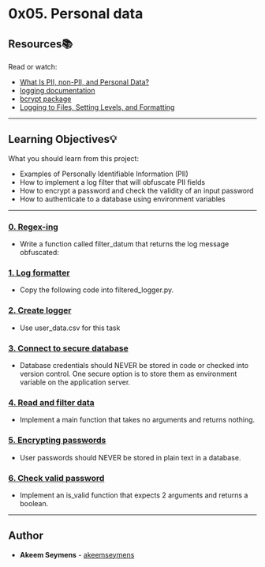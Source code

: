 # 0x05. Personal data

## Resources:books:
Read or watch:
* [What Is PII, non-PII, and Personal Data?](https://intranet.hbtn.io/rltoken/FaZWPLxHKDZvFZEDZQV9nA)
* [logging documentation](https://intranet.hbtn.io/rltoken/xewrTdbrEf3oSp-a57a0fA)
* [bcrypt package](https://intranet.hbtn.io/rltoken/ra_k0Qm-tvET0t7_UrZY8A)
* [Logging to Files, Setting Levels, and Formatting](https://intranet.hbtn.io/rltoken/rhzX06XnvjLHUhUOGNUkAA)

---
## Learning Objectives:bulb:
What you should learn from this project:
* Examples of Personally Identifiable Information (PII)
* How to implement a log filter that will obfuscate PII fields
* How to encrypt a password and check the validity of an input password
* How to authenticate to a database using environment variables

---

### [0. Regex-ing](./filtered_logger.py)
* Write a function called filter_datum that returns the log message obfuscated: 


### [1. Log formatter](./filtered_logger.py)
* Copy the following code into filtered_logger.py.


### [2. Create logger](./filtered_logger.py)
* Use user_data.csv for this task


### [3. Connect to secure database](./filtered_logger.py)
* Database credentials should NEVER be stored in code or checked into version control. One secure option is to store them as environment variable on the application server.


### [4. Read and filter data](./filtered_logger.py)
* Implement a main function that takes no arguments and returns nothing.


### [5. Encrypting passwords](./encrypt_password.py)
* User passwords should NEVER be stored in plain text in a database.


### [6. Check valid password](./encrypt_password.py)
* Implement an is_valid function that expects 2 arguments and returns a boolean.

---

## Author
* **Akeem Seymens** - [akeemseymens](github.com/akeemseymens)